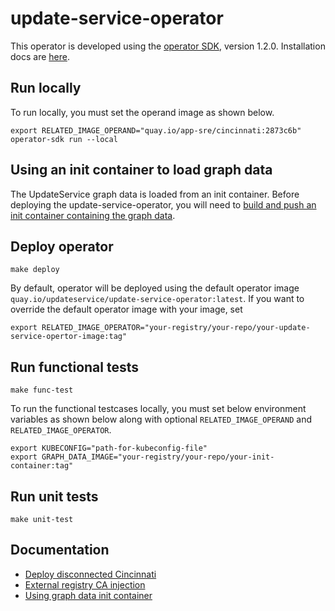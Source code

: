 # update-service-operator

This operator is developed using the [operator SDK][operator-sdk], version 1.2.0.
Installation docs are [here][operator-sdk-installation].

## Run locally

To run locally, you must set the operand image as shown below.

```
export RELATED_IMAGE_OPERAND="quay.io/app-sre/cincinnati:2873c6b"
operator-sdk run --local
```

## Using an init container to load graph data

The UpdateService graph data is loaded from an init container. Before deploying 
the update-service-operator, you will need to [build and push an init container containing the graph data](docs/graph-data-init-container.md).

## Deploy operator

```
make deploy
```

By default, operator will be deployed using the default operator image `quay.io/updateservice/update-service-operator:latest`. If you want to override the default operator image with your image, set 

```
export RELATED_IMAGE_OPERATOR="your-registry/your-repo/your-update-service-opertor-image:tag"
```

## Run functional tests

```
make func-test
```

To run the functional testcases locally, you must set below environment variables as shown below along with optional `RELATED_IMAGE_OPERAND` and `RELATED_IMAGE_OPERATOR`.

```
export KUBECONFIG="path-for-kubeconfig-file"
export GRAPH_DATA_IMAGE="your-registry/your-repo/your-init-container:tag"
```

## Run unit tests

```
make unit-test
```

[operator-sdk]: https://sdk.operatorframework.io/docs/
[operator-sdk-installation]: https://v1-2-x.sdk.operatorframework.io/docs/installation/install-operator-sdk/

## Documentation
* [Deploy disconnected Cincinnati](./docs/disconnected-cincinnati-operator.md)
* [External registry CA injection](./docs/external-registry-ca.md)
* [Using graph data init container](./docs/graph-data-init-container.md)
